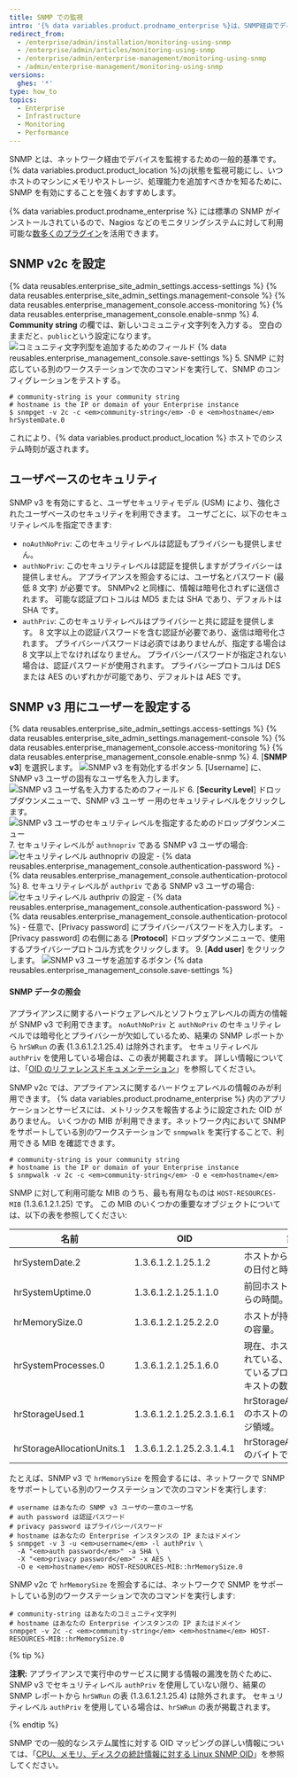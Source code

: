 ```yaml
---
title: SNMP での監視
intro: '{% data variables.product.prodname_enterprise %}は、SNMP経由でディスクの使用や CPU の使用率、メモリーの使用などのデータを提供します。'
redirect_from:
  - /enterprise/admin/installation/monitoring-using-snmp
  - /enterprise/admin/articles/monitoring-using-snmp
  - /enterprise/admin/enterprise-management/monitoring-using-snmp
  - /admin/enterprise-management/monitoring-using-snmp
versions:
  ghes: '*'
type: how_to
topics:
  - Enterprise
  - Infrastructure
  - Monitoring
  - Performance
---
```


SNMP とは、ネットワーク経由でデバイスを監視するための一般的基準です。 {% data variables.product.product_location %}のj状態を監視可能にし、いつホストのマシンにメモリやストレージ、処理能力を追加すべきかを知るために、SNMP を有効にすることを強くおすすめします。

{% data variables.product.prodname_enterprise %} には標準の SNMP がインストールされているので、Nagios などのモニタリングシステムに対して利用可能な[数多くのプラグイン](http://www.monitoring-plugins.org/doc/man/check_snmp.html)を活用できます。

## SNMP v2c を設定

{% data reusables.enterprise_site_admin_settings.access-settings %}
{% data reusables.enterprise_site_admin_settings.management-console %}
{% data reusables.enterprise_management_console.access-monitoring %}
{% data reusables.enterprise_management_console.enable-snmp %}
4. **Community string** の欄では、新しいコミュニティ文字列を入力する。 空白のままだと、`public`という設定になります。 ![コミュニティ文字列型を追加するためのフィールド](/assets/images/enterprise/management-console/community-string.png)
{% data reusables.enterprise_management_console.save-settings %}
5. SNMP に対応している別のワークステーションで次のコマンドを実行して、SNMP のコンフィグレーションをテストする。
  ```shell
  # community-string is your community string
  # hostname is the IP or domain of your Enterprise instance
  $ snmpget -v 2c -c <em>community-string</em> -O e <em>hostname</em> hrSystemDate.0
  ```

これにより、{% data variables.product.product_location %} ホストでのシステム時刻が返されます。

## ユーザベースのセキュリティ

SNMP v3 を有効にすると、ユーザセキュリティモデル (USM) により、強化されたユーザベースのセキュリティを利用できます。 ユーザごとに、以下のセキュリティレベルを指定できます:
- `noAuthNoPriv`: このセキュリティレベルは認証もプライバシーも提供しません。
- `authNoPriv`: このセキュリティレベルは認証を提供しますがプライバシーは提供しません。 アプライアンスを照会するには、ユーザ名とパスワード (最低 8 文字) が必要です。 SNMPv2 と同様に、情報は暗号化されずに送信されます。 可能な認証プロトコルは MD5 または SHA であり、デフォルトは SHA です。
- `authPriv`: このセキュリティレベルはプライバシーと共に認証を提供します。 8 文字以上の認証パスワードを含む認証が必要であり、返信は暗号化されます。 プライバシーパスワードは必須ではありませんが、指定する場合は 8 文字以上でなければなりません。 プライバシーパスワードが指定されない場合は、認証パスワードが使用されます。 プライバシープロトコルは DES または AES のいずれかが可能であり、デフォルトは AES です。

## SNMP v3 用にユーザーを設定する

{% data reusables.enterprise_site_admin_settings.access-settings %}
{% data reusables.enterprise_site_admin_settings.management-console %}
{% data reusables.enterprise_management_console.access-monitoring %}
{% data reusables.enterprise_management_console.enable-snmp %}
4. [**SNMP v3**] を選択します。 ![SNMP v3 を有効化するボタン](/assets/images/enterprise/management-console/enable-snmpv3.png)
5. [Username] に、SNMP v3 ユーザの固有なユーザ名を入力します。 ![SNMP v3 ユーザ名を入力するためのフィールド](/assets/images/enterprise/management-console/snmpv3-username.png)
6. [**Security Level**] ドロップダウンメニューで、SNMP v3 ユーザ ー用のセキュリティレベルをクリックします。 ![SNMP v3 ユーザのセキュリティレベルを指定するためのドロップダウンメニュー](/assets/images/enterprise/management-console/snmpv3-securitylevel.png)
7. セキュリティレベルが `authnopriv` である SNMP v3 ユーザの場合: ![セキュリティレベル authnopriv の設定](/assets/images/enterprise/management-console/snmpv3-authnopriv.png)
    - {% data reusables.enterprise_management_console.authentication-password %}
    - {% data reusables.enterprise_management_console.authentication-protocol %}
8. セキュリティレベルが `authpriv` である SNMP v3 ユーザの場合: ![セキュリティレベル authpriv の設定](/assets/images/enterprise/management-console/snmpv3-authpriv.png)
    - {% data reusables.enterprise_management_console.authentication-password %}
    - {% data reusables.enterprise_management_console.authentication-protocol %}
    - 任意で、[Privacy password] にプライバシーパスワードを入力します。
    - [Privacy password] の右側にある [**Protocol**] ドロップダウンメニューで、使用するプライバシープロトコル方式をクリックします。
9. [**Add user**] をクリックします。 ![SNMP v3 ユーザを追加するボタン](/assets/images/enterprise/management-console/snmpv3-adduser.png)
{% data reusables.enterprise_management_console.save-settings %}

#### SNMP データの照会

アプライアンスに関するハードウェアレベルとソフトウェアレベルの両方の情報が SNMP v3 で利用できます。 `noAuthNoPriv` と `authNoPriv` のセキュリティレベルでは暗号化とプライバシーが欠如しているため、結果の SNMP レポートから `hrSWRun` の表 (1.3.6.1.2.1.25.4) は除外されます。 セキュリティレベル `authPriv` を使用している場合は、この表が掲載されます。 詳しい情報については、「[OID のリファレンスドキュメンテーション](http://oidref.com/1.3.6.1.2.1.25.4)」を参照してください。

SNMP v2c では、アプライアンスに関するハードウェアレベルの情報のみが利用できます。 {% data variables.product.prodname_enterprise %} 内のアプリケーションとサービスには、メトリックスを報告するように設定された OID がありません。 いくつかの MIB が利用できます。ネットワーク内において SNMP をサポートしている別のワークステーションで `snmpwalk` を実行することで、利用できる MIB を確認できます。

```shell
# community-string is your community string
# hostname is the IP or domain of your Enterprise instance
$ snmpwalk -v 2c -c <em>community-string</em> -O e <em>hostname</em>
```

SNMP に対して利用可能な MIB のうち、最も有用なものは `HOST-RESOURCES-MIB` (1.3.6.1.2.1.25) です。 この MIB のいくつかの重要なオブジェクトについては、以下の表を参照してください:

| 名前                         | OID                      | 説明                                       |
| -------------------------- | ------------------------ | ---------------------------------------- |
| hrSystemDate.2             | 1.3.6.1.2.1.25.1.2       | ホストから見たローカルの日付と時間。                       |
| hrSystemUptime.0           | 1.3.6.1.2.1.25.1.1.0     | 前回ホストが起動してからの時間。                         |
| hrMemorySize.0             | 1.3.6.1.2.1.25.2.2.0     | ホストが持っているRAMの容量。                         |
| hrSystemProcesses.0        | 1.3.6.1.2.1.25.1.6.0     | 現在、ホストでロードされている、または作動しているプロセスのコンテキストの数。  |
| hrStorageUsed.1            | 1.3.6.1.2.1.25.2.3.1.6.1 | hrStorageAllocationUnits のホストの使用ストレージ領域。 |
| hrStorageAllocationUnits.1 | 1.3.6.1.2.1.25.2.3.1.4.1 | hrStorageAllocationUnit のバイトでのサイズ        |

たとえば、SNMP v3 で `hrMemorySize` を照会するには、ネットワークで SNMP をサポートしている別のワークステーションで次のコマンドを実行します:
```shell
# username はあなたの SNMP v3 ユーザの一意のユーザ名
# auth password は認証パスワード
# privacy password はプライバシーパスワード
# hostname はあなたの Enterprise インスタンスの IP またはドメイン
$ snmpget -v 3 -u <em>username</em> -l authPriv \
  -A "<em>auth password</em>" -a SHA \
  -X "<em>privacy password</em>" -x AES \
  -O e <em>hostname</em> HOST-RESOURCES-MIB::hrMemorySize.0
```

SNMP v2c で `hrMemorySize` を照会するには、ネットワークで SNMP をサポートしている別のワークステーションで次のコマンドを実行します:
```shell
# community-string はあなたのコミュニティ文字列
# hostname はあなたの Enterprise インスタンスの IP またはドメイン
snmpget -v 2c -c <em>community-string</em> <em>hostname</em> HOST-RESOURCES-MIB::hrMemorySize.0
```

{% tip %}

**注釈:** アプライアンスで実行中のサービスに関する情報の漏洩を防ぐために、SNMP v3 でセキュリティレベル `authPriv` を使用していない限り、結果の SNMP レポートから `hrSWRun` の表 (1.3.6.1.2.1.25.4) は除外されます。 セキュリティレベル `authPriv` を使用している場合は、`hrSWRun` の表が掲載されます。

{% endtip %}

SNMP での一般的なシステム属性に対する OID マッピングの詳しい情報については、「[CPU、メモリ、ディスクの統計情報に対する Linux SNMP OID](http://www.linux-admins.net/2012/02/linux-snmp-oids-for-cpumemory-and-disk.html)」を参照してください。
